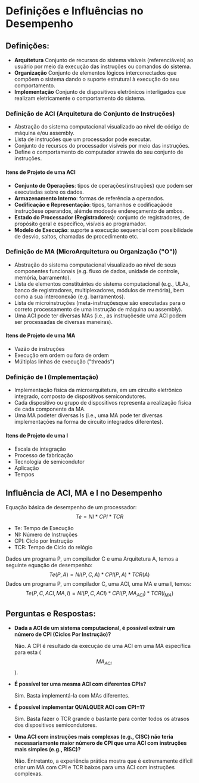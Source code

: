# Definições e Influências no Desempenho

## Definições:

- **Arquitetura**
  Conjunto de recursos do sistema visíveis (referenciáveis) ao usuário por meio da execução das instruções ou comandos do sistema.
- **Organização**
  Conjunto de elementos lógicos interconectados que compõem o sistema dando o suporte estrutural à execução do seu comportamento.
- **Implementação**
  Conjunto de dispositivos eletrônicos interligados que realizam eletricamente o comportamento do sistema.

### Definição de ACI (Arquitetura do Conjunto de Instruções)

- Abstração do sistema computacional visualizado ao nível de código de máquina e/ou assembly.
- Lista de instruções que um processador pode executar.
- Conjunto de recursos do processador visíveis por meio das instruções.
- Define o comportamento do computador através do seu conjunto de instruções.

#### Itens de Projeto de uma ACI

- **Conjunto de Operações**: tipos de operações(instruções) que podem ser executadas sobre os dados.
- **Armazenamento Interno**: formas de referência a operandos.
- **Codificação e Representação**: tipos, tamanhos e codificaçãode instruçõese operandos, alémde modosde endereçamento de ambos.
- **Estado do Processador (Registradores)**:  conjunto de registradores, de propósito geral e específico, visíveis ao programador.
- **Modelo de Execução**: suporte a execução sequencial com possibilidade de desvio, saltos, chamadas de procedimento etc.

### Definição de MA (MicroArquitetura ou Organização ("O"))

- Abstração do sistema computacional visualizado ao nível de seus componentes funcionais (e.g. fluxo de dados, unidade de controle, memória, barramento).
- Lista de elementos constituintes do sistema computacional (e.g., ULAs, banco de registradores, multiplexadores, módulos de memória), bem como a sua interconexão (e.g. barramentos).
- Lista de microinstruções (meta-instruçõesque são executadas para o correto processamento de uma instrução de máquina ou assembly).
- Uma ACI pode ter diversas MAs (i.e., as instruçõesde uma ACI podem ser processadas de diversas maneiras).

#### Itens de Projeto de uma MA

- Vazão de instruções
- Execução em ordem ou fora de ordem
- Múltiplas linhas de execução ("threads")

### Definição de I (Implementação)

- Implementação física da microarquitetura, em um circuito eletrônico integrado, composto de dispositivos semicondutores.
- Cada dispositivo ou grupo de dispositivos representa a realização física de cada componente da MA.
- Uma MA podeter diversas Is (i.e., uma MA pode ter diversas implementações na forma de circuito integrados diferentes).

#### Itens de Projeto de uma I

- Escala de integração
- Processo de fabricação
- Tecnologia de semicondutor
- Aplicação
- Tempos

## Influência de ACI, MA e I no Desempenho

Equação básica de desempenho de um processador:
$$
Te = NI * CPI * TCR
$$

- Te: Tempo de Execução
- NI: Número de Instruções
- CPI: Ciclo por Instrução
- TCR: Tempo de Ciclo do relógio

Dados um programa P, um compilador C e uma Arquitetura A, temos a seguinte equação de desempenho:
$$
Te(P, A) = NI(P, C, A) * CPI(P, A) * TCR(A)
$$
Dados um programa P, um compilador C, uma ACI, uma MA e uma I, temos: 
$$
Te(P, C, ACI, MA, I) = NI(P, C, ACI) * CPI(P, MA_{ACI}) * TCR(I_{MA})
$$

## Perguntas e Respostas:

- **Dada a ACI de um sistema computacional, é possível extrair um número de CPI (Ciclos Por Instrução)?**

  Não. A CPI é resultado da execução de uma ACI em uma MA específica para esta ($$MA_{ACI}$$).

- **É possível ter uma mesma ACI com diferentes CPIs?**

  Sim. Basta implementá-la com MAs diferentes.

- **É possível implementar QUALQUER ACI com CPI=1?**

  Sim. Basta fazer o TCR grande o bastante para conter todos os atrasos dos dispositivos semicondutores.

- **Uma ACI com instruções mais complexas (e.g., CISC) não teria necessariamente maior número de CPI que uma ACI com instruções mais simples (e.g., RISC)?**

  Não. Entretanto, a experiência prática mostra que é extremamente difícil criar um MA com CPI e TCR baixos para uma ACI com instruções complexas.

